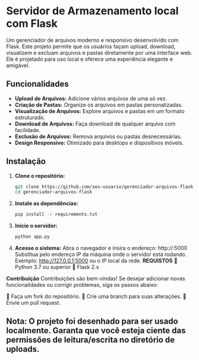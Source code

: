 # Servidor de Armazenamento local com Flask

Um gerenciador de arquivos moderno e responsivo desenvolvido com Flask. Este projeto permite que os usuários façam upload, download, visualizem e excluam arquivos e pastas diretamente por uma interface web. Ele é projetado para uso local e oferece uma experiência elegante e amigável.

## Funcionalidades
- **Upload de Arquivos:** Adicione vários arquivos de uma só vez.
- **Criação de Pastas:** Organize os arquivos em pastas personalizadas.
- **Visualização de Arquivos:** Explore arquivos e pastas em um formato estruturado.
- **Download de Arquivos:** Faça download de qualquer arquivo com facilidade.
- **Exclusão de Arquivos:** Remova arquivos ou pastas desnecessárias.
- **Design Responsivo:** Otimizado para desktops e dispositivos móveis.

## Instalação
1. **Clone o repositório:**
   ```bash
   git clone https://github.com/seu-usuario/gerenciador-arquivos-flask.git
   cd gerenciador-arquivos-flask
2. **Instale as dependências:**
   ```bash
   pip install -r requirements.txt
3. **Inicie o servidor:**
   ```bash
   python app.py
4. **Acesse o sistema:**
   Abra o navegador e insira o endereço: http://<IP-DA-MAQUINA>:5000
   Substitua <IP-DA-MAQUINA> pelo endereço IP da máquina onde o servidor está rodando. Exemplo: http://127.0.0.1:5000 ou o IP local da rede.
**REQUISTOS**
🔸 Python 3.7 ou superior
🔸 Flask 2.x

**Contribuição**
Contribuições são bem-vindas! Se desejar adicionar novas funcionalidades ou corrigir problemas, siga os passos abaixo:

🔸 Faça um fork do repositório.
🔸 Crie uma branch para suas alterações.
🔸 Envie um pull request.

## Nota: O projeto foi desenhado para ser usado localmente. Garanta que você esteja ciente das permissões de leitura/escrita no diretório de uploads.
   
   
